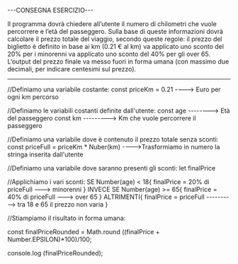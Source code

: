 
---CONSEGNA ESERCIZIO---

Il programma dovrà chiedere all’utente il numero di chilometri che vuole percorrere e l’età del passeggero.
Sulla base di queste informazioni dovrà calcolare il prezzo totale del viaggio, secondo queste regole:
il prezzo del biglietto è definito in base ai km (0.21 € al km)
va applicato uno sconto del 20% per i minorenni
va applicato uno sconto del 40% per gli over 65.
L’output del prezzo finale va messo fuori in forma umana (con massimo due decimali, per indicare centesimi sul prezzo).

-----------------------------------------------------------------------------------------------------

//Definiamo una variabile costante: 
const priceKm = 0.21 ----> Euro per ogni km percorso

//Definiamo le variabili costanti definite dall'utente:
const age --------> Età del passeggero
const km ---------> Km che vuole percorrere il passeggero

//Definiamo una variabile dove è contenuto il prezzo totale senza sconti:
const priceFull = priceKm * Nuber(km) ---->Trasformiamo in numero la stringa inserita dall'utente

//Definiamo una variabile dove saranno presenti gli sconti:
let finalPrice

//Applichiamo i vari sconti:
SE Number(age) < 18{
finalPrice = 20% di priceFull ---> minorenni
}
INVECE SE Number(age) >= 65{
finalPrice = 40% di priceFull ---> over 65
}
ALTRIMENTI{
finalPrice = priceFull ----------> tra 18 e 65 il prezzo non varia
}

//Stiampiamo il risultato in forma umana:

const finalPriceRounded = Math.round ((finalPrice + Number.EPSILON)*100)/100;

console.log (finalPriceRounded);